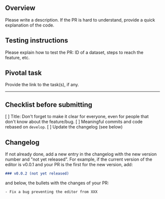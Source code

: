 ## Overview
Please write a description. If the PR is hard to understand, provide a quick explanation of the code.

## Testing instructions
Please explain how to test the PR: ID of a dataset, steps to reach the feature, etc.

## Pivotal task
Provide the link to the task(s), if any.

---

## Checklist before submitting
[ ] Title: Don't forget to make it clear for everyone, even for people that don't know about the feature/bug.
[ ] Meaningful commits and code rebased on `develop`.
[ ] Update the changelog (see below)

## Changelog

If not already done, add a new entry in the changelog with the new version number and "not yet released". For example, if the current version of the editor is v0.0.1 and your PR is the first for the new version, add:
```md
### v0.0.2 (not yet released)
```

and below, the bullets with the changes of your PR:
```
- Fix a bug preventing the editor from XXX
```

